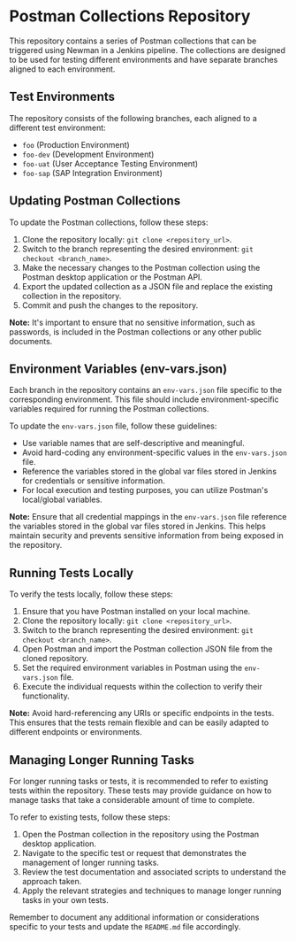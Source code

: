 # Postman Collections Repository

This repository contains a series of Postman collections that can be triggered using Newman in a Jenkins pipeline. The collections are designed to be used for testing different environments and have separate branches aligned to each environment.

## Test Environments

The repository consists of the following branches, each aligned to a different test environment:

- `foo` (Production Environment)
- `foo-dev` (Development Environment)
- `foo-uat` (User Acceptance Testing Environment)
- `foo-sap` (SAP Integration Environment)

## Updating Postman Collections

To update the Postman collections, follow these steps:

1. Clone the repository locally: `git clone <repository_url>`.
2. Switch to the branch representing the desired environment: `git checkout <branch_name>`.
3. Make the necessary changes to the Postman collection using the Postman desktop application or the Postman API.
4. Export the updated collection as a JSON file and replace the existing collection in the repository.
5. Commit and push the changes to the repository.

**Note:** It's important to ensure that no sensitive information, such as passwords, is included in the Postman collections or any other public documents.

## Environment Variables (env-vars.json)

Each branch in the repository contains an `env-vars.json` file specific to the corresponding environment. This file should include environment-specific variables required for running the Postman collections.

To update the `env-vars.json` file, follow these guidelines:

- Use variable names that are self-descriptive and meaningful.
- Avoid hard-coding any environment-specific values in the `env-vars.json` file.
- Reference the variables stored in the global var files stored in Jenkins for credentials or sensitive information.
- For local execution and testing purposes, you can utilize Postman's local/global variables.

**Note:** Ensure that all credential mappings in the `env-vars.json` file reference the variables stored in the global var files stored in Jenkins. This helps maintain security and prevents sensitive information from being exposed in the repository.

## Running Tests Locally

To verify the tests locally, follow these steps:

1. Ensure that you have Postman installed on your local machine.
2. Clone the repository locally: `git clone <repository_url>`.
3. Switch to the branch representing the desired environment: `git checkout <branch_name>`.
4. Open Postman and import the Postman collection JSON file from the cloned repository.
5. Set the required environment variables in Postman using the `env-vars.json` file.
6. Execute the individual requests within the collection to verify their functionality.

**Note:** Avoid hard-referencing any URIs or specific endpoints in the tests. This ensures that the tests remain flexible and can be easily adapted to different endpoints or environments.

## Managing Longer Running Tasks

For longer running tasks or tests, it is recommended to refer to existing tests within the repository. These tests may provide guidance on how to manage tasks that take a considerable amount of time to complete.

To refer to existing tests, follow these steps:

1. Open the Postman collection in the repository using the Postman desktop application.
2. Navigate to the specific test or request that demonstrates the management of longer running tasks.
3. Review the test documentation and associated scripts to understand the approach taken.
4. Apply the relevant strategies and techniques to manage longer running tasks in your own tests.

Remember to document any additional information or considerations specific to your tests and update the `README.md` file accordingly.

